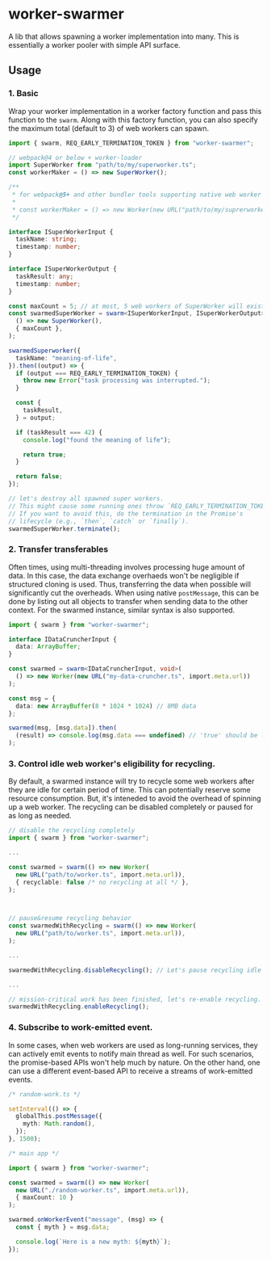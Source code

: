 # worker-swarmer
A lib that allows spawning a worker implementation into many. This is essentially a worker pooler with simple API surface.

## Usage

### 1. Basic

Wrap your worker implementation in a worker factory function and pass this function to the `swarm`. Along with this factory function, you can also specify the maximum total (default to 3) of web workers can spawn.

```ts
import { swarm, REQ_EARLY_TERMINATION_TOKEN } from "worker-swarmer";

// webpack@4 or below + worker-loader
import SuperWorker from "path/to/my/superworker.ts"; 
const workerMaker = () => new SuperWorker();

/**
 * for webpack@5+ and other bundler tools supporting native web worker instantiation, simply do
 * 
 * const workerMaker = () => new Worker(new URL("path/to/my/suprerworker.ts", import.meta.url));
 */

interface ISuperWorkerInput {
  taskName: string;
  timestamp: number;
}

interface ISuperWorkerOutput {
  taskResult: any;
  timestamp: number;
}

const maxCount = 5; // at most, 5 web workers of SuperWorker will exist
const swarmedSuperWorker = swarm<ISuperWorkerInput, ISuperWorkerOutput>(
  () => new SuperWorker(),
  { maxCount },
);

swarmedSuperworker({
  taskName: "meaning-of-life",
}).then((output) => {
  if (output === REQ_EARLY_TERMINATION_TOKEN) {
    throw new Error("task processing was interrupted.");
  }

  const {
    taskResult,
  } = output;

  if (taskResult === 42) {
    console.log("found the meaning of life");

    return true;
  }

  return false;
});

// let's destroy all spawned super workers.
// This might cause some running ones throw `REQ_EARLY_TERMINATION_TOKEN`.
// If you want to avoid this, do the termination in the Promise's
// lifecycle (e.g., `then`, `catch` or `finally`).
swarmedSuperWorker.terminate();
```

### 2. Transfer transferables

Often times, using multi-threading involves processing huge amount of data. In this case, the data exchange overhaeds won't be negligible if structured cloning is used. Thus, transferring the data when possible will significantly cut the overheads. When using native `postMessage`, this can be done by listing out all objects to transfer when sending data to the other context. For the swarmed instance, similar syntax is also supported.

```ts
import { swarm } from "worker-swarmer";

interface IDataCruncherInput {
  data: ArrayBuffer;
}

const swarmed = swarm<IDataCruncherInput, void>(
  () => new Worker(new URL("my-data-cruncher.ts", import.meta.url))
);

const msg = {
  data: new ArrayBuffer(8 * 1024 * 1024) // 8MB data
};

swarmed(msg, [msg.data]).then(
  (result) => console.log(msg.data === undefined) // 'true' should be logged in the console.
);
```

### 3. Control idle web worker's eligibility for recycling.

By default, a swarmed instance will try to recycle some web workers after they are idle for certain period of time. This can potentially reserve some resource consumption. But, it's inteneded to avoid the overhead of spinning up a web worker. The recycling can be disabled completely or paused for as long as needed.

```ts
// disable the recycling completely
import { swarm } from "worker-swarmer";

...

const swarmed = swarm(() => new Worker(
  new URL("path/to/worker.ts", import.meta.url)),
  { recyclable: false /* no recycling at all */ },
);



// pause&resume recycling behavior
const swarmedWithRecycling = swarm(() => new Worker(
  new URL("path/to/worker.ts", import.meta.url)),
);

...

swarmedWithRecycling.disableRecycling(); // Let's pause recycling idle workers

...

// mission-critical work has been finished, let's re-enable recycling.
swarmedWithRecycling.enableRecycling();
```

### 4. Subscribe to work-emitted event.

In some cases, when web workers are used as long-running services, they can actively emit events to notify main thread as well. For such scenarios, the promise-based APIs won't help much by nature. On the other hand, one can use a different event-based API to receive a streams of work-emitted events.

```ts
/* random-work.ts */

setInterval(() => {
  globalThis.postMessage({
    myth: Math.random(),
  });
}, 1500);
```

```ts
/* main app */

import { swarm } from "worker-swarmer";

const swarmed = swarm(() => new Worker(
  new URL("./random-worker.ts", import.meta.url)),
  { maxCount: 10 }
);

swarmed.onWorkerEvent("message", (msg) => {
  const { myth } = msg.data;

  console.log(`Here is a new myth: ${myth}`);
});

```